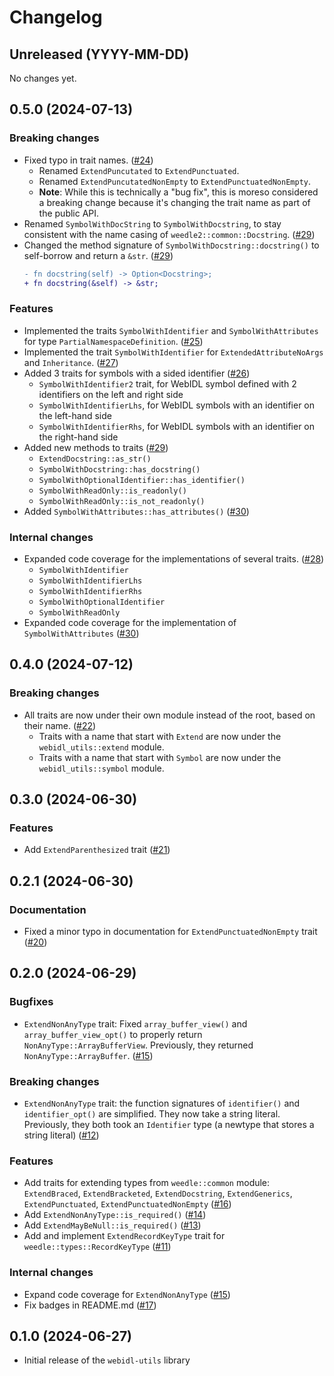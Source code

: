 # Changelog

## Unreleased (YYYY-MM-DD)
No changes yet.

## 0.5.0 (2024-07-13)

### Breaking changes
- Fixed typo in trait names. ([#24](https://github.com/neoncitylights/webidl-utils/pull/24))
  - Renamed `ExtendPuncutated` to `ExtendPunctuated`.
  - Renamed `ExtendPuncutatedNonEmpty` to `ExtendPunctuatedNonEmpty`.
  - **Note**: While this is technically a "bug fix", this is moreso considered a breaking change because it's changing the trait name as part of the public API.
- Renamed `SymbolWithDocString` to `SymbolWithDocstring`, to stay consistent with the name casing of `weedle2::common::Docstring`. ([#29](https://github.com/neoncitylights/webidl-utils/pull/29))
- Changed the method signature of `SymbolWithDocstring::docstring()` to self-borrow and return a `&str`. ([#29](https://github.com/neoncitylights/webidl-utils/pull/29))
  ```diff
  - fn docstring(self) -> Option<Docstring>;
  + fn docstring(&self) -> &str;
  ```

### Features
- Implemented the traits `SymbolWithIdentifier` and `SymbolWithAttributes` for type `PartialNamespaceDefinition`. ([#25](https://github.com/neoncitylights/webidl-utils/pull/25))
- Implemented the trait `SymbolWithIdentifier` for `ExtendedAttributeNoArgs` and `Inheritance`. ([#27](https://github.com/neoncitylights/webidl-utils/pull/27))
- Added 3 traits for symbols with a sided identifier ([#26](https://github.com/neoncitylights/webidl-utils/pull/26))
  - `SymbolWithIdentifier2` trait, for WebIDL symbol defined with 2 identifiers on the left and right side
  - `SymbolWithIdentifierLhs`, for WebIDL symbols with an identifier on the left-hand side
  - `SymbolWithIdentifierRhs`, for WebIDL symbols with an identifier on the right-hand side
- Added new methods to traits ([#29](https://github.com/neoncitylights/webidl-utils/pull/29))
  - `ExtendDocstring::as_str()`
  - `SymbolWithDocstring::has_docstring()`
  - `SymbolWithOptionalIdentifier::has_identifier()`
  - `SymbolWithReadOnly::is_readonly()`
  - `SymbolWithReadOnly::is_not_readonly()`
- Added `SymbolWithAttributes::has_attributes()` ([#30](https://github.com/neoncitylights/webidl-utils/pull/30))

### Internal changes
- Expanded code coverage for the implementations of several traits. ([#28](https://github.com/neoncitylights/webidl-utils/pull/28))
  - `SymbolWithIdentifier`
  - `SymbolWithIdentifierLhs`
  - `SymbolWithIdentifierRhs`
  - `SymbolWithOptionalIdentifier`
  - `SymbolWithReadOnly`
- Expanded code coverage for the implementation of `SymbolWithAttributes` ([#30](https://github.com/neoncitylights/webidl-utils/pull/30))

## 0.4.0 (2024-07-12)

### Breaking changes
- All traits are now under their own module instead of the root, based on their name. ([#22](https://github.com/neoncitylights/webidl-utils/pull/22))
  - Traits with a name that start with `Extend` are now under the `webidl_utils::extend` module.
  - Traits with a name that start with `Symbol` are now under the `webidl_utils::symbol` module.

## 0.3.0 (2024-06-30)

### Features
- Add `ExtendParenthesized` trait ([#21](https://github.com/neoncitylights/webidl-utils/pull/21))

## 0.2.1 (2024-06-30)

### Documentation
- Fixed a minor typo in documentation for `ExtendPunctuatedNonEmpty` trait ([#20](https://github.com/neoncitylights/webidl-utils/pull/20))

## 0.2.0 (2024-06-29)

### Bugfixes
- `ExtendNonAnyType` trait:  Fixed `array_buffer_view()` and `array_buffer_view_opt()` to properly return `NonAnyType::ArrayBufferView`. Previously, they returned `NonAnyType::ArrayBuffer`. ([#15](https://github.com/neoncitylights/webidl-utils/pull/15))

### Breaking changes
- `ExtendNonAnyType` trait: the function signatures of `identifier()` and `identifier_opt()` are simplified. They now take a string literal. Previously, they both took an `Identifier` type (a newtype that stores a string literal) ([#12](https://github.com/neoncitylights/webidl-utils/pull/12))

### Features
- Add traits for extending types from `weedle::common` module: `ExtendBraced`, `ExtendBracketed`, `ExtendDocstring`, `ExtendGenerics`, `ExtendPunctuated`, `ExtendPunctuatedNonEmpty` ([#16](https://github.com/neoncitylights/webidl-utils/pull/16))
- Add `ExtendNonAnyType::is_required()` ([#14](https://github.com/neoncitylights/webidl-utils/pull/14))
- Add `ExtendMayBeNull::is_required()` ([#13](https://github.com/neoncitylights/webidl-utils/pull/13))
- Add and implement `ExtendRecordKeyType` trait for `weedle::types::RecordKeyType` ([#11](https://github.com/neoncitylights/webidl-utils/pull/11))

### Internal changes
- Expand code coverage for `ExtendNonAnyType` ([#15](https://github.com/neoncitylights/webidl-utils/pull/15))
- Fix badges in README.md ([#17](https://github.com/neoncitylights/webidl-utils/pull/17))

## 0.1.0 (2024-06-27)

- Initial release of the `webidl-utils` library
